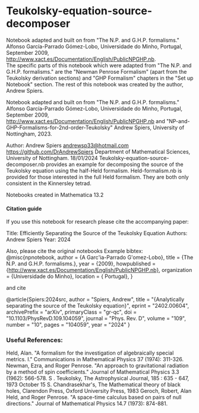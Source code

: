 # Teukolsky-equation-source-decomposer
 
Notebook adapted and built on from "The N.P. and G.H.P. formalisms."  Alfonso García-Parrado Gómez-Lobo, Universidade do Minho, Portugal, September 2009, http://www.xact.es/Documentation/English/PublicNPGHP.nb.  
The specific parts of this notebook which were adapted from "The N.P. and G.H.P. formalisms." are the "Newman Penrose Formalism" (apart from the Teukolsky derivation sections) and "GHP Formalism" chapters in the "Set up Notebook" section. The rest of this notebook was created by the author, Andrew Spiers.

Notebook adapted and built on from "The N.P. and G.H.P. formalisms."  Alfonso García-Parrado Gómez-Lobo, Universidade do Minho, Portugal, September 2009, http://www.xact.es/Documentation/English/PublicNPGHP.nb and "NP-and-GHP-Formalisms-for-2nd-order-Teukolsky" Andrew Spiers, University of Nottingham, 2023.


Author: Andrew Spiers
andrewsp33@hotmail.com
https://github.com/DrAndrewSpiers
Department of Mathematical Sciences, University of Nottingham.
18/01/2024
Teukolsky-equation-source-decomposer.nb provides an example for decomposing the source of the Teukolsky equation using the half-Held formalism.
Held-formalism.nb is provided for those interested in the full Held formalism. They are both only consistent in the Kinnersley tetrad.


Notebooks created in Mathematica 13.2


####  Citation guide

If you use this notebook for research please cite the accompanying paper:

Title: Efficiently Separating the Source of the Teukolsky Equation
Authors: Andrew Spiers
Year: 2024

Also, please cite the original notebooks Example bibtex:
@misc{npnotebook,
author = {A Garc\'ia-Parrado G\'omez-Lobo},
title = {The N.P. and G.H.P. formalisms.},
year = {2009},
howpublished = {http://www.xact.es/Documentation/English/PublicNPGHP.nb},
organization = {Universidade do Minho},
location = { Portugal},
}

and cite 

@article{Spiers:2024src,
    author = "Spiers, Andrew",
    title = "{Analytically separating the source of the Teukolsky equation}",
    eprint = "2402.00604",
    archivePrefix = "arXiv",
    primaryClass = "gr-qc",
    doi = "10.1103/PhysRevD.109.104059",
    journal = "Phys. Rev. D",
    volume = "109",
    number = "10",
    pages = "104059",
    year = "2024"
}

###  Useful References:

Held, Alan. "A formalism for the investigation of algebraically special metrics. I." Communications in Mathematical Physics 37 (1974): 311-326.
Newman, Ezra, and Roger Penrose. "An approach to gravitational radiation by a method of spin coefficients." Journal of Mathematical Physics 3.3 (1962): 566-578.
S . Teukolsky, The Astrophysical Journal, 185 : 635 - 647, 1973 October 15
S. Chandrasekhar's, The Mathematical theory of black holes, Clarendon Press, Oxford University Press, 1983
Geroch, Robert, Alan Held, and Roger Penrose. "A space-time calculus based on pairs of null directions." Journal of Mathematical Physics 14.7 (1973): 874-881.
